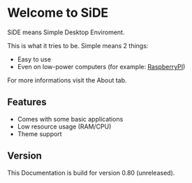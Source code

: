 # Welcome to SiDE

SiDE means Simple Desktop Enviroment.

This is what it tries to be. Simple means 2 things:
* Easy to use
* Even on low-power computers (for example: [RaspberryPI](http://raspberrypi.org))

For more informations visit the About tab.

## Features

  * Comes with some basic applications
  * Low resource usage (RAM/CPU)
  * Theme support


## Version

This Documentation is build for version 0.80 (unreleased).
